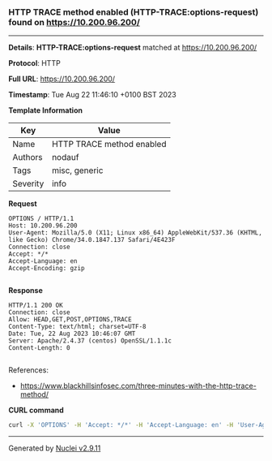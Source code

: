 ### HTTP TRACE method enabled (HTTP-TRACE:options-request) found on https://10.200.96.200/

----
**Details**: **HTTP-TRACE:options-request** matched at https://10.200.96.200/

**Protocol**: HTTP

**Full URL**: https://10.200.96.200/

**Timestamp**: Tue Aug 22 11:46:10 +0100 BST 2023

**Template Information**

| Key | Value |
| --- | --- |
| Name | HTTP TRACE method enabled |
| Authors | nodauf |
| Tags | misc, generic |
| Severity | info |

**Request**
```http
OPTIONS / HTTP/1.1
Host: 10.200.96.200
User-Agent: Mozilla/5.0 (X11; Linux x86_64) AppleWebKit/537.36 (KHTML, like Gecko) Chrome/34.0.1847.137 Safari/4E423F
Connection: close
Accept: */*
Accept-Language: en
Accept-Encoding: gzip


```

**Response**
```http
HTTP/1.1 200 OK
Connection: close
Allow: HEAD,GET,POST,OPTIONS,TRACE
Content-Type: text/html; charset=UTF-8
Date: Tue, 22 Aug 2023 10:46:07 GMT
Server: Apache/2.4.37 (centos) OpenSSL/1.1.1c
Content-Length: 0


```

References: 
- https://www.blackhillsinfosec.com/three-minutes-with-the-http-trace-method/

**CURL command**
```sh
curl -X 'OPTIONS' -H 'Accept: */*' -H 'Accept-Language: en' -H 'User-Agent: Mozilla/5.0 (X11; Linux x86_64) AppleWebKit/537.36 (KHTML, like Gecko) Chrome/34.0.1847.137 Safari/4E423F' 'https://10.200.96.200/'
```

----

Generated by [Nuclei v2.9.11](https://github.com/projectdiscovery/nuclei)
